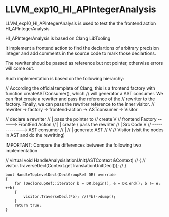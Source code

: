 # LLVM_exp10_HI_APIntegerAnalysis

LLVM_exp10_HI_APIntegerAnalysis is used to test the the frontend action HI_APIntegerAnalysis

HI_APIntegerAnalysis is based on Clang LibTooling

It implement a frontend action to find the declartions of arbitrary precision integer and add comments in the source code to mark those declartions.

The rewriter shoud be passed as reference but not pointer, otherwise errors will come out.

Such implementation is based on the following hierarchy:


// According the official template of Clang, this is a frontend factory with function createASTConsumer(), which
// will generator a AST consumer. We can first create a rewriter and pass the reference of the
// rewriter to the factory. Finally,  we can pass the rewriter reference to the inner visitor.
// rewriter  -> factory -> frontend-action -> ASTconsumer -> Visitor

//                         declare a rewriter
//                               |  pass the pointer to
//                  create       V
// frontend Factory ----->   FrontEnd Action
//         |                     |  create / pass the rewriter
//         |   Src Code          V
//         ------------->   AST consumer
//                               |
//                               |  generate AST
//                               V
//                            Visitor (visit the nodes in AST and do the rewritting)

IMPORTANT: Compare the differences between the following two implementation

//  virtual void HandleAnalysislationUnit(ASTContext &Context) 
//  {
//       visitor.TraverseDecl(Context.getTranslationUnitDecl());
//   }

    bool HandleTopLevelDecl(DeclGroupRef DR) override 
    { 
        for (DeclGroupRef::iterator b = DR.begin(), e = DR.end(); b != e; ++b) 
        { 
            visitor.TraverseDecl(*b); //(*b)->dump(); 
        } 
        return true; 
    } 
